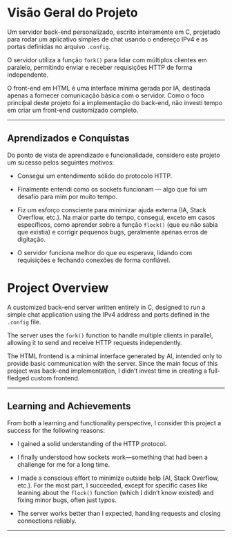 
# Visão Geral do Projeto

Um servidor back-end personalizado, escrito inteiramente em C, projetado para rodar um aplicativo simples de chat usando o endereço IPv4 e as portas definidas no arquivo `.config`.

O servidor utiliza a função `fork()` para lidar com múltiplos clientes em paralelo, permitindo enviar e receber requisições HTTP de forma independente.

O front-end em HTML é uma interface mínima gerada por IA, destinada apenas a fornecer comunicação básica com o servidor. Como o foco principal deste projeto foi a implementação do back-end, não investi tempo em criar um front-end customizado completo.

---

## Aprendizados e Conquistas

Do ponto de vista de aprendizado e funcionalidade, considero este projeto um sucesso pelos seguintes motivos:

- Consegui um entendimento sólido do protocolo HTTP.

- Finalmente entendi como os sockets funcionam — algo que foi um desafio para mim por muito tempo.

- Fiz um esforço consciente para minimizar ajuda externa (IA, Stack Overflow, etc.). Na maior parte do tempo, consegui, exceto em casos específicos, como aprender sobre a função `flock()` (que eu não sabia que existia) e corrigir pequenos bugs, geralmente apenas erros de digitação.

- O servidor funciona melhor do que eu esperava, lidando com requisições e fechando conexões de forma confiável.




# Project Overview

A customized back-end server written entirely in C, designed to run a simple chat application using the IPv4 address and ports defined in the `.config` file.

The server uses the `fork()` function to handle multiple clients in parallel, allowing it to send and receive HTTP requests independently.

The HTML frontend is a minimal interface generated by AI, intended only to provide basic communication with the server. Since the main focus of this project was back-end implementation, I didn’t invest time in creating a full-fledged custom frontend.

---

## Learning and Achievements

From both a learning and functionality perspective, I consider this project a success for the following reasons:

- I gained a solid understanding of the HTTP protocol.

- I finally understood how sockets work—something that had been a challenge for me for a long time.

- I made a conscious effort to minimize outside help (AI, Stack Overflow, etc.). For the most part, I succeeded, except for specific cases like learning about the `flock()` function (which I didn’t know existed) and fixing minor bugs, often just typos.

- The server works better than I expected, handling requests and closing connections reliably.

---


